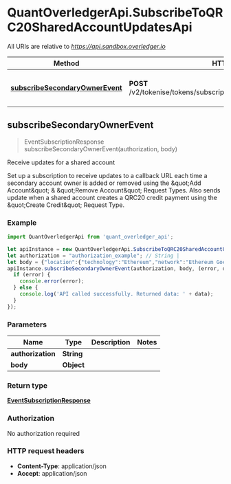 # QuantOverledgerApi.SubscribeToQRC20SharedAccountUpdatesApi

All URIs are relative to *https://api.sandbox.overledger.io*

Method | HTTP request | Description
------------- | ------------- | -------------
[**subscribeSecondaryOwnerEvent**](SubscribeToQRC20SharedAccountUpdatesApi.md#subscribeSecondaryOwnerEvent) | **POST** /v2/tokenise/tokens/subscription/qrc20/secondaryaccountowner | Receive updates for a shared account



## subscribeSecondaryOwnerEvent

> EventSubscriptionResponse subscribeSecondaryOwnerEvent(authorization, body)

Receive updates for a shared account

Set up a subscription to receive updates to a callback URL each time a secondary account owner is added or removed using the \&quot;Add Account\&quot; &amp; \&quot;Remove Account\&quot; Request Types. Also sends update when a shared account creates a QRC20 credit payment using the \&quot;Create Credit\&quot; Request Type.

### Example

```javascript
import QuantOverledgerApi from 'quant_overledger_api';

let apiInstance = new QuantOverledgerApi.SubscribeToQRC20SharedAccountUpdatesApi();
let authorization = "authorization_example"; // String | 
let body = {"location":{"technology":"Ethereum","network":"Ethereum Goerli Testnet"},"callbackUrl":"https://eo2vmypzncjgeoi.m.pipedream.net","type":"Add Account","requestDetails":{"tokenUnit":"QNTNS"}}; // Object | 
apiInstance.subscribeSecondaryOwnerEvent(authorization, body, (error, data, response) => {
  if (error) {
    console.error(error);
  } else {
    console.log('API called successfully. Returned data: ' + data);
  }
});
```

### Parameters


Name | Type | Description  | Notes
------------- | ------------- | ------------- | -------------
 **authorization** | **String**|  | 
 **body** | **Object**|  | 

### Return type

[**EventSubscriptionResponse**](EventSubscriptionResponse.md)

### Authorization

No authorization required

### HTTP request headers

- **Content-Type**: application/json
- **Accept**: application/json

